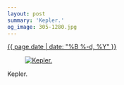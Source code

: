 ```yaml
---
layout: post
summary: 'Kepler.'
og_image: 305-1280.jpg
---
```


<div class="post">
 <time>
  <a href="/305">
   {{ page.date | date: "%B %-d, %Y" }}
  </a>
 </time>
 <a href="/305">
  <figure data-taken="4/7/2014">
   <img alt="Kepler." sizes="(min-width: 700px) 50vw, calc(100vw - 2rem)" src="{{ site.assets_url }}/305-640.jpg" srcset="{{ site.assets_url }}/305-1280.jpg 1280w, {{ site.assets_url }}/305-960.jpg 960w, {{ site.assets_url }}/305-640.jpg 640w, {{ site.assets_url }}/305-320.jpg 320w"/>
  </figure>
 </a>
 <span>
  Kepler.
 </span>
</div>
